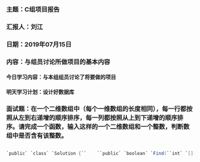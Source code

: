### 主题：C组项目报告

### 汇报人：刘江

### 日期：2019年07月15日

### 内容：与组员讨论所做项目的基本内容

#### 今日学习内容：与本组组员讨论了将要做的项目

#### 明天学习计划：设计好数据库

### 面试题：在一个二维数组中（每个一维数组的长度相同），每一行都按照从左到右递增的顺序排序，每一列都按照从上到下递增的顺序排序。请完成一个函数，输入这样的一个二维数组和一个整数，判断数组中是否含有该整数。

```java

```

```java
`public` `class` `Solution {``    ``public` `boolean` `Find(``int` `[][] array,``int` `target) {``        ``int` `len = array.length;``        ``for``(``int` `i = ``0``;i<len;i++){``            ``for``(``int` `j = ``0``;j<array[i].length;j++){``                ``if``(array[i][j]==target){``                    ``return` `true``;``                ``}``            ``}``        ``}``        ``return` `false``;``    ``}``}`
```